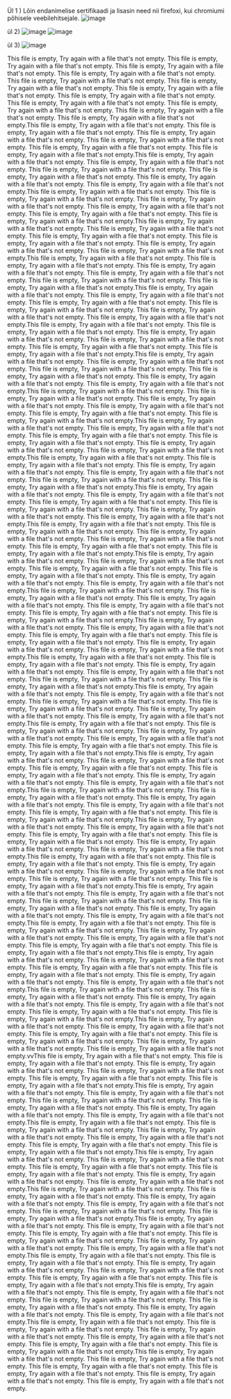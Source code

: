 Ül 1 ) Lõin endanimelise sertifikaadi ja lisasin need nii firefoxi, kui chromiumi põhisele veebilehitsejale.
![image](https://github.com/JoosepPodekrat/Andmeturve2024/assets/144919619/e5225f23-4a95-49ac-b496-ed7fa1090724)

ül 2) ![image](https://github.com/JoosepPodekrat/Andmeturve2024/assets/144919619/8479f0f4-16f9-4ff9-8285-a7df4fe87f9f)
![image](https://github.com/JoosepPodekrat/Andmeturve2024/assets/144919619/5755899d-ae5f-428f-9914-ee873248a486)

ül 3)
![image](https://github.com/JoosepPodekrat/Andmeturve2024/assets/144919619/77eeed27-5b1f-4e85-b97e-44d590498bfb)

This file is empty, Try again with a file that's not empty.
This file is empty, Try again with a file that's not empty.
This file is empty, Try again with a file that's not empty.
This file is empty, Try again with a file that's not empty.
This file is empty, Try again with a file that's not empty.
This file is empty, Try again with a file that's not empty.
This file is empty, Try again with a file that's not empty.
This file is empty, Try again with a file that's not empty.
This file is empty, Try again with a file that's not empty.
This file is empty, Try again with a file that's not empty.
This file is empty, Try again with a file that's not empty.
This file is empty, Try again with a file that's not empty.This file is empty, Try again with a file that's not empty.
This file is empty, Try again with a file that's not empty.
This file is empty, Try again with a file that's not empty.
This file is empty, Try again with a file that's not empty.
This file is empty, Try again with a file that's not empty.
This file is empty, Try again with a file that's not empty.This file is empty, Try again with a file that's not empty.
This file is empty, Try again with a file that's not empty.
This file is empty, Try again with a file that's not empty.
This file is empty, Try again with a file that's not empty.
This file is empty, Try again with a file that's not empty.
This file is empty, Try again with a file that's not empty.This file is empty, Try again with a file that's not empty.
This file is empty, Try again with a file that's not empty.
This file is empty, Try again with a file that's not empty.
This file is empty, Try again with a file that's not empty.
This file is empty, Try again with a file that's not empty.
This file is empty, Try again with a file that's not empty.This file is empty, Try again with a file that's not empty.
This file is empty, Try again with a file that's not empty.
This file is empty, Try again with a file that's not empty.
This file is empty, Try again with a file that's not empty.
This file is empty, Try again with a file that's not empty.
This file is empty, Try again with a file that's not empty.This file is empty, Try again with a file that's not empty.
This file is empty, Try again with a file that's not empty.
This file is empty, Try again with a file that's not empty.
This file is empty, Try again with a file that's not empty.
This file is empty, Try again with a file that's not empty.
This file is empty, Try again with a file that's not empty.This file is empty, Try again with a file that's not empty.
This file is empty, Try again with a file that's not empty.
This file is empty, Try again with a file that's not empty.
This file is empty, Try again with a file that's not empty.
This file is empty, Try again with a file that's not empty.
This file is empty, Try again with a file that's not empty.This file is empty, Try again with a file that's not empty.
This file is empty, Try again with a file that's not empty.
This file is empty, Try again with a file that's not empty.
This file is empty, Try again with a file that's not empty.
This file is empty, Try again with a file that's not empty.
This file is empty, Try again with a file that's not empty.This file is empty, Try again with a file that's not empty.
This file is empty, Try again with a file that's not empty.
This file is empty, Try again with a file that's not empty.
This file is empty, Try again with a file that's not empty.
This file is empty, Try again with a file that's not empty.
This file is empty, Try again with a file that's not empty.This file is empty, Try again with a file that's not empty.
This file is empty, Try again with a file that's not empty.
This file is empty, Try again with a file that's not empty.
This file is empty, Try again with a file that's not empty.
This file is empty, Try again with a file that's not empty.
This file is empty, Try again with a file that's not empty.This file is empty, Try again with a file that's not empty.
This file is empty, Try again with a file that's not empty.
This file is empty, Try again with a file that's not empty.
This file is empty, Try again with a file that's not empty.
This file is empty, Try again with a file that's not empty.
This file is empty, Try again with a file that's not empty.This file is empty, Try again with a file that's not empty.
This file is empty, Try again with a file that's not empty.
This file is empty, Try again with a file that's not empty.
This file is empty, Try again with a file that's not empty.
This file is empty, Try again with a file that's not empty.
This file is empty, Try again with a file that's not empty.This file is empty, Try again with a file that's not empty.
This file is empty, Try again with a file that's not empty.
This file is empty, Try again with a file that's not empty.
This file is empty, Try again with a file that's not empty.
This file is empty, Try again with a file that's not empty.
This file is empty, Try again with a file that's not empty.This file is empty, Try again with a file that's not empty.
This file is empty, Try again with a file that's not empty.
This file is empty, Try again with a file that's not empty.
This file is empty, Try again with a file that's not empty.
This file is empty, Try again with a file that's not empty.
This file is empty, Try again with a file that's not empty.This file is empty, Try again with a file that's not empty.
This file is empty, Try again with a file that's not empty.
This file is empty, Try again with a file that's not empty.
This file is empty, Try again with a file that's not empty.
This file is empty, Try again with a file that's not empty.
This file is empty, Try again with a file that's not empty.This file is empty, Try again with a file that's not empty.
This file is empty, Try again with a file that's not empty.
This file is empty, Try again with a file that's not empty.
This file is empty, Try again with a file that's not empty.
This file is empty, Try again with a file that's not empty.
This file is empty, Try again with a file that's not empty.This file is empty, Try again with a file that's not empty.
This file is empty, Try again with a file that's not empty.
This file is empty, Try again with a file that's not empty.
This file is empty, Try again with a file that's not empty.
This file is empty, Try again with a file that's not empty.
This file is empty, Try again with a file that's not empty.This file is empty, Try again with a file that's not empty.
This file is empty, Try again with a file that's not empty.
This file is empty, Try again with a file that's not empty.
This file is empty, Try again with a file that's not empty.
This file is empty, Try again with a file that's not empty.
This file is empty, Try again with a file that's not empty.This file is empty, Try again with a file that's not empty.
This file is empty, Try again with a file that's not empty.
This file is empty, Try again with a file that's not empty.
This file is empty, Try again with a file that's not empty.
This file is empty, Try again with a file that's not empty.
This file is empty, Try again with a file that's not empty.This file is empty, Try again with a file that's not empty.
This file is empty, Try again with a file that's not empty.
This file is empty, Try again with a file that's not empty.
This file is empty, Try again with a file that's not empty.
This file is empty, Try again with a file that's not empty.
This file is empty, Try again with a file that's not empty.This file is empty, Try again with a file that's not empty.
This file is empty, Try again with a file that's not empty.
This file is empty, Try again with a file that's not empty.
This file is empty, Try again with a file that's not empty.
This file is empty, Try again with a file that's not empty.
This file is empty, Try again with a file that's not empty.This file is empty, Try again with a file that's not empty.
This file is empty, Try again with a file that's not empty.
This file is empty, Try again with a file that's not empty.
This file is empty, Try again with a file that's not empty.
This file is empty, Try again with a file that's not empty.
This file is empty, Try again with a file that's not empty.This file is empty, Try again with a file that's not empty.
This file is empty, Try again with a file that's not empty.
This file is empty, Try again with a file that's not empty.
This file is empty, Try again with a file that's not empty.
This file is empty, Try again with a file that's not empty.
This file is empty, Try again with a file that's not empty.This file is empty, Try again with a file that's not empty.
This file is empty, Try again with a file that's not empty.
This file is empty, Try again with a file that's not empty.
This file is empty, Try again with a file that's not empty.
This file is empty, Try again with a file that's not empty.
This file is empty, Try again with a file that's not empty.This file is empty, Try again with a file that's not empty.
This file is empty, Try again with a file that's not empty.
This file is empty, Try again with a file that's not empty.
This file is empty, Try again with a file that's not empty.
This file is empty, Try again with a file that's not empty.
This file is empty, Try again with a file that's not empty.This file is empty, Try again with a file that's not empty.
This file is empty, Try again with a file that's not empty.
This file is empty, Try again with a file that's not empty.
This file is empty, Try again with a file that's not empty.
This file is empty, Try again with a file that's not empty.
This file is empty, Try again with a file that's not empty.This file is empty, Try again with a file that's not empty.
This file is empty, Try again with a file that's not empty.
This file is empty, Try again with a file that's not empty.
This file is empty, Try again with a file that's not empty.
This file is empty, Try again with a file that's not empty.
This file is empty, Try again with a file that's not empty.This file is empty, Try again with a file that's not empty.
This file is empty, Try again with a file that's not empty.
This file is empty, Try again with a file that's not empty.
This file is empty, Try again with a file that's not empty.
This file is empty, Try again with a file that's not empty.
This file is empty, Try again with a file that's not empty.This file is empty, Try again with a file that's not empty.
This file is empty, Try again with a file that's not empty.
This file is empty, Try again with a file that's not empty.
This file is empty, Try again with a file that's not empty.
This file is empty, Try again with a file that's not empty.
This file is empty, Try again with a file that's not empty.vvThis file is empty, Try again with a file that's not empty.
This file is empty, Try again with a file that's not empty.
This file is empty, Try again with a file that's not empty.
This file is empty, Try again with a file that's not empty.
This file is empty, Try again with a file that's not empty.
This file is empty, Try again with a file that's not empty.This file is empty, Try again with a file that's not empty.
This file is empty, Try again with a file that's not empty.
This file is empty, Try again with a file that's not empty.
This file is empty, Try again with a file that's not empty.
This file is empty, Try again with a file that's not empty.
This file is empty, Try again with a file that's not empty.This file is empty, Try again with a file that's not empty.
This file is empty, Try again with a file that's not empty.
This file is empty, Try again with a file that's not empty.
This file is empty, Try again with a file that's not empty.
This file is empty, Try again with a file that's not empty.
This file is empty, Try again with a file that's not empty.This file is empty, Try again with a file that's not empty.
This file is empty, Try again with a file that's not empty.
This file is empty, Try again with a file that's not empty.
This file is empty, Try again with a file that's not empty.
This file is empty, Try again with a file that's not empty.
This file is empty, Try again with a file that's not empty.This file is empty, Try again with a file that's not empty.
This file is empty, Try again with a file that's not empty.
This file is empty, Try again with a file that's not empty.
This file is empty, Try again with a file that's not empty.
This file is empty, Try again with a file that's not empty.
This file is empty, Try again with a file that's not empty.This file is empty, Try again with a file that's not empty.
This file is empty, Try again with a file that's not empty.
This file is empty, Try again with a file that's not empty.
This file is empty, Try again with a file that's not empty.
This file is empty, Try again with a file that's not empty.
This file is empty, Try again with a file that's not empty.This file is empty, Try again with a file that's not empty.
This file is empty, Try again with a file that's not empty.
This file is empty, Try again with a file that's not empty.
This file is empty, Try again with a file that's not empty.
This file is empty, Try again with a file that's not empty.
This file is empty, Try again with a file that's not empty.This file is empty, Try again with a file that's not empty.
This file is empty, Try again with a file that's not empty.
This file is empty, Try again with a file that's not empty.
This file is empty, Try again with a file that's not empty.
This file is empty, Try again with a file that's not empty.
This file is empty, Try again with a file that's not empty.This file is empty, Try again with a file that's not empty.
This file is empty, Try again with a file that's not empty.
This file is empty, Try again with a file that's not empty.
This file is empty, Try again with a file that's not empty.
This file is empty, Try again with a file that's not empty.
This file is empty, Try again with a file that's not empty.This file is empty, Try again with a file that's not empty.
This file is empty, Try again with a file that's not empty.
This file is empty, Try again with a file that's not empty.
This file is empty, Try again with a file that's not empty.
This file is empty, Try again with a file that's not empty.
This file is empty, Try again with a file that's not empty.
